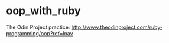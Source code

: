 # oop_with_ruby
The Odin Project practice: http://www.theodinproject.com/ruby-programming/oop?ref=lnav

